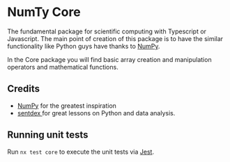 # NumTy Core

The fundamental package for scientific computing with Typescript or Javascript.
The main point of creation of this package is to have the similar functionality
like Python guys have thanks to [NumPy](https://numpy.org/).


In the Core package you will find basic array creation and manipulation operators and mathematical functions.

## Credits
* [NumPy](https://numpy.org/) for the greatest inspiration
* [sentdex ](https://www.youtube.com/c/sentdex) for great lessons on Python and data analysis.


## Running unit tests

Run `nx test core` to execute the unit tests via [Jest](https://jestjs.io).

